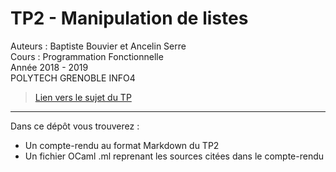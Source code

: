 # TP2 - Manipulation de listes
Auteurs : Baptiste Bouvier et Ancelin Serre \
Cours : Programmation Fonctionnelle \
Année 2018 - 2019 \
POLYTECH GRENOBLE INFO4 
> [Lien vers le sujet du TP](http://www-verimag.imag.fr/~wack/APF/Poly-TP-18-19.pdf)

--------

Dans ce dépôt vous trouverez : 
- Un compte-rendu au format Markdown du TP2
- Un fichier OCaml .ml reprenant les sources citées dans le compte-rendu
